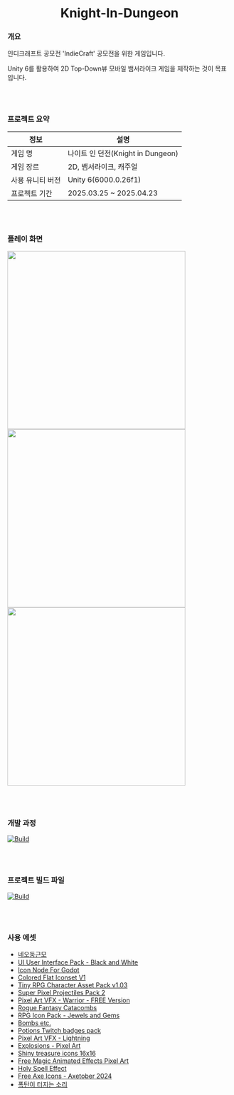 <div align="center">
  
# Knight-In-Dungeon

</div>

### 개요

인디크래프트 공모전 'IndieCraft' 공모전을 위한 게임입니다.

Unity 6를 활용하여 2D Top-Down뷰 모바일 뱀서라이크 게임을 제작하는 것이 목표입니다.

<br></br>

### 프로젝트 요약

| 정보 | 설명 |
|-----|-------|
| 게임 명 | 나이트 인 던전(Knight in Dungeon) |
| 게임 장르| 2D, 뱀서라이크, 캐주얼 |
| 사용 유니티 버전| Unity 6(6000.0.26f1) |
| 프로젝트 기간 | 2025.03.25 ~ 2025.04.23 |

<br></br>

### 플레이 화면

<img src = https://github.com/user-attachments/assets/0c9791c3-8ff6-42ad-bd2f-8fdb6edf43ce width="400"/>
<img src = https://github.com/user-attachments/assets/88d176e3-f542-4746-8505-45c0fbf98238 width="400"/>
<img src = https://github.com/user-attachments/assets/bb047cc4-b378-495c-b6a5-c91a5c708e7d width="400"/>

<br></br>

### 개발 과정

<a href="https://jxngmin-resume.notion.site/Unity-Engine-5c02de338df64c84857b8f75b15db275?pvs=4"><img alt="Build" src ="https://img.shields.io/badge/Notion-000000.svg?&style=for-the-badge&logo=Notion&logoColor=white"/></a>

<br></br>

### 프로젝트 빌드 파일

<a href="https://drive.google.com/drive/folders/1yE5C_RD1qaiwBvv2-mQt04iIRMXJeSIf"><img alt="Build" src ="https://img.shields.io/badge/Drive-125B9F.svg?&style=for-the-badge&logo=googledrive&logoColor=white"/></a>

<br></br>

### 사용 에셋

* [네오둥근모](https://neodgm.dalgona.dev/downloads/neodgm.html)
* [UI User Interface Pack - Black and White](https://toffeecraft.itch.io/ui-user-interface-pack-black-and-white)
* [Icon Node For Godot](https://pixel-boy.itch.io/icon-godot-node)
* [Colored Flat Iconset V1](https://ladyluck.itch.io/colored-flat-iconset)
* [Tiny RPG Character Asset Pack v1.03](https://zerie.itch.io/tiny-rpg-character-asset-pack)
* [Super Pixel Projectiles Pack 2](https://untiedgames.itch.io/super-pixel-projectiles-pack-2)
* [Pixel Art VFX - Warrior - FREE Version](https://frostwindz.itch.io/pixel-art-skill-animations-warrior)
* [Rogue Fantasy Catacombs](https://szadiart.itch.io/rogue-fantasy-catacombs)
* [RPG Icon Pack - Jewels and Gems](https://itch.io/search?classification=assets&type=games&q=gems+and+jewerly)
* [Bombs etc.](https://scootmcduck.itch.io/bombs-etc)
* [Potions Twitch badges pack](https://rel-art.itch.io/potions-badges)
* [Pixel Art VFX - Lightning](https://frostwindz.itch.io/pixel-art-skill-animations-lightning)
* [Explosions - Pixel Art](https://aim-studios.itch.io/explosions-pixel-art)
* [Shiny treasure icons 16x16](https://opengameart.org/content/shiny-treasure-icons-16x16)
* [Free Magic Animated Effects Pixel Art](https://free-game-assets.itch.io/free-pixel-magic-sprite-effects-pack)
* [Holy Spell Effect](https://pimen.itch.io/holy-spell-effect)
* [Free Axe Icons - Axetober 2024](https://elvgames.itch.io/free-axe-item-icons-axetober-2024)
* [폭탄이 터지는 소리](https://gongu.copyright.or.kr/gongu/wrt/wrt/view.do?wrtSn=13220764&menuNo=200020)

